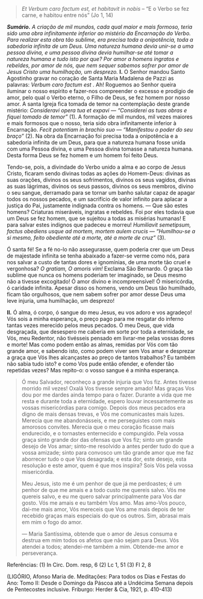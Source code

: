 > *Et Verbum caro factum est, et habitavit in nobis* – “E o Verbo se fez carne, e habitou entre nós” (Jo 1, 14)

***Sumário.** A criação de mil mundos, cada qual maior e mais formoso, teria sido uma obra infinitamente inferior ao mistério da Encarnação do Verbo. Para realizar esta obra tão sublime, era precisa toda a onipotência, toda a sabedoria infinita de um Deus. Uma natureza humana devia unir-se a uma pessoa divina, e uma pessoa divina devia humilhar-se até tomar a natureza humana e tudo isto por que? Por amor a homens ingratos e rebeldes, por amor de nós, que nem sequer sabemos sofrer por amor de Jesus Cristo uma humilhação, um desprezo.* **I.** O Senhor mandou Santo Agostinho gravar no coração de Santa Maria Madalena de Pazzi as palavras: *Verbum caro factum est* . Ah! Roguemos ao Senhor queira iluminar o nosso espírito e fazer-nos compreender o excesso e prodígio de amor, pelo qual o Verbo eterno, o Filho de Deus, se fez homem por nosso amor. A santa Igreja fica tomada de temor na contemplação deste grande mistério: *Consideravi opera tua et expavi — “Considerei as tuas obras e fiquei tomado de temor”* (1). A formação de mil mundos, mil vezes maiores e mais formosos que o nosso, teria sido obra infinitamente inferior à Encarnação. *Fecit potentiam in brachio suo — “Manifestou o poder do seu braço”* (2). Na obra da Encarnação foi precisa toda a onipotência e a sabedoria infinita de um Deus, para que a natureza humana fosse unida com uma Pessoa divina, e uma Pessoa divina tomasse a natureza humana. Desta forma Deus se fez homem e um homem foi feito Deus.

Tendo-se, pois, a divindade do Verbo unido a alma e ao corpo de Jesus Cristo, ficaram sendo divinas todas as ações do Homem-Deus: divinas as suas orações, divinos os seus sofrimentos, divinos os seus vagidos, divinas as suas lágrimas, divinos os seus passos, divinos os seus membros, divino o seu sangue, derramado para se tornar um banho salutar capaz de apagar todos os nossos pecados, e um sacrifício de valor infinito para aplacar a justiça do Pai, justamente indignada contra os homens. — Que são estes homens? Criaturas miseráveis, ingratas e rebeldes. Foi por eles todavia que um Deus se fez homem, que se sujeitou a todas as misérias humanas! E para salvar estes indignos que padeceu e morreu! *Humiliavit semetipsum, factus obediens usque ad mortem, mortem aulem crucis — “Humilhou-se a si mesmo, feito obediente até a morte, até a morte de cruz”* (3).

Ó santa fé! Se a fé no-lo não assegurasse, quem poderia crer que um Deus de majestade infinita se tenha abaixado a fazer-se verme como nós, para nos salvar a custo de tantas dores e ignomínias, de uma morte tão cruel e vergonhosa? *O gratiam, O amoris vim!* Exclama São Bernardo. Ó graça tão sublime que nunca os homens poderiam ter imaginado, se Deus mesmo não a tivesse excogitado! Ó amor divino e incompreensível! Ó misericórdia, ó caridade infinita. Apesar disso os homens, vendo um Deus tão humilhado, ficam tão orgulhosos, que nem sabem sofrer por amor desse Deus uma leve injuria, uma humilhação, um desprezo!

**II.** Ó alma, ó corpo, ó sangue do meu Jesus, eu vos adoro e vos agradeço! Vós sois a minha esperança, o preço pago para me resgatar do inferno tantas vezes merecido pelos meus pecados. Ó meu Deus, que vida desgraçada, que desespero me caberia em sorte por toda a eternidade, se Vós, meu Redentor, não tivésseis pensado em livrar-me pelas vossas dores e morte! Mas como podem então as almas, remidas por Vós com tão grande amor, e sabendo isto, como podem viver sem Vos amar e desprezar a graça que Vós lhes alcançastes ao preço de tantos trabalhos? Eu também não sabia tudo isto? e como Vos pude então ofender, e ofender tão repetidas vezes? Mas repito-o: o vosso sangue é a minha esperança.

> Ó meu Salvador, reconheço a grande injuria que Vos fiz. Antes tivesse morrido mil vezes! Oxalá Vos tivesse sempre amado! Mas graças Vos dou por me dardes ainda tempo para o fazer. Durante a vida que me resta e durante toda a eternidade, espero louvar incessantemente as vossas misericórdias para comigo. Depois dos meus pecados era digno de mais densas trevas, e Vós me comunicastes mais luzes. Merecia que me abandonásseis, e me perseguistes com mais amorosos convites. Merecia que o meu coração ficasse mais endurecido, e o tornastes enternecido e compungido. Pela vossa graça sinto grande dor das ofensas que Vos fiz; sinto um grande desejo de Vos amar; sinto-me resolvido a antes perder tudo do que a vossa amizade; sinto para convosco um tão grande amor que me faz aborrecer tudo o que Vos desagrada; e esta dor, este desejo, esta resolução e este amor, quem é que mos inspira? Sois Vós pela vossa misericórdia.
>
> Meu Jesus, isto me é um penhor de que já me perdoastes; é um penhor de que me amais e a todo custo me quereis salvo. Vós me quereis salvo, e eu me quero salvar principalmente para Vos dar gosto. Vós me amais e eu também Vos amo. Mas amo-Vos pouco, dai-me mais amor, Vós mereceis que Vos ame mais depois de ter recebido graças mais especiais do que os outros. Sim, abrasai mais em mim o fogo do amor.
>
> — Maria Santíssima, obtende que o amor de Jesus consuma e destrua em mim todos os afetos que não sejam para Deus. Vós atendei a todos; atendei-me também a mim. Obtende-me amor e perseverança.

Referências: (1) In Circ. Dom. resp, 6 (2) Lc 1, 51 (3) Fl 2, 8

(LIGÓRIO, Afonso Maria de. Meditações: Para todos os Dias e Festas do Ano: Tomo II: Desde o Domingo da Páscoa até a Undécima Semana depois de Pentecostes inclusive. Friburgo: Herder & Cia, 1921, p. 410-413)
